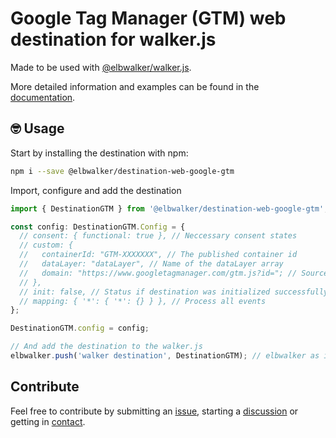 # Google Tag Manager (GTM) web destination for walker.js

Made to be used with [@elbwalker/walker.js](https://github.com/elbwalker/walker.js).

More detailed information and examples can be found in the [documentation](https://docs.elbwalker.com/).

## 🤓 Usage

Start by installing the destination with npm:

```sh
npm i --save @elbwalker/destination-web-google-gtm
```

Import, configure and add the destination

```ts
import { DestinationGTM } from '@elbwalker/destination-web-google-gtm';

const config: DestinationGTM.Config = {
  // consent: { functional: true }, // Neccessary consent states
  // custom: {
  //   containerId: "GTM-XXXXXXX", // The published container id
  //   dataLayer: "dataLayer", // Name of the dataLayer array
  //   domain: "https://www.googletagmanager.com/gtm.js?id="; // Source domain of the GTM
  // },
  // init: false, // Status if destination was initialized successfully or should be skipped
  // mapping: { '*': { '*': {} } }, // Process all events
};

DestinationGTM.config = config;

// And add the destination to the walker.js
elbwalker.push('walker destination', DestinationGTM); // elbwalker as instance of Elbwalker
```

## Contribute

Feel free to contribute by submitting an [issue](https://github.com/elbwalker/walker.js/issues), starting a [discussion](https://github.com/elbwalker/walker.js/discussions) or getting in [contact](https://calendly.com/elb-alexander/30min).
